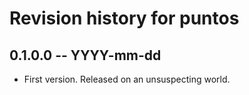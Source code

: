 # Revision history for puntos

## 0.1.0.0  -- YYYY-mm-dd

* First version. Released on an unsuspecting world.
